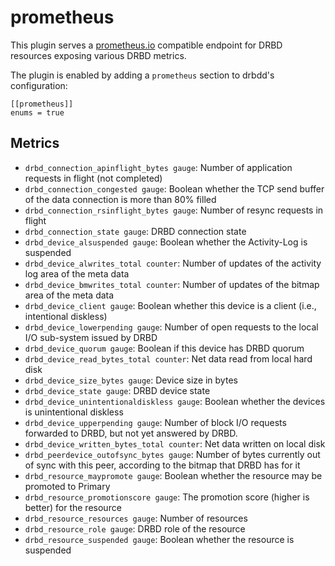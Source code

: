 # prometheus

This plugin serves a [prometheus.io](https://prometheus.io) compatible endpoint
for DRBD resources exposing various DRBD metrics.

The plugin is enabled by adding a `prometheus` section to drbdd's configuration:

```
[[prometheus]]
enums = true
```

## Metrics

- `drbd_connection_apinflight_bytes gauge`: Number of application requests in flight (not completed)
- `drbd_connection_congested gauge`: Boolean whether the TCP send buffer of the data connection is more than 80% filled
- `drbd_connection_rsinflight_bytes gauge`: Number of resync requests in flight
- `drbd_connection_state gauge`: DRBD connection state
- `drbd_device_alsuspended gauge`: Boolean whether the Activity-Log is suspended
- `drbd_device_alwrites_total counter`: Number of updates of the activity log area of the meta data
- `drbd_device_bmwrites_total counter`: Number of updates of the bitmap area of the meta data
- `drbd_device_client gauge`: Boolean whether this device is a client (i.e., intentional diskless)
- `drbd_device_lowerpending gauge`: Number of open requests to the local I/O sub-system issued by DRBD
- `drbd_device_quorum gauge`: Boolean if this device has DRBD quorum
- `drbd_device_read_bytes_total counter`: Net data read from local hard disk
- `drbd_device_size_bytes gauge`: Device size in bytes
- `drbd_device_state gauge`: DRBD device state
- `drbd_device_unintentionaldiskless gauge`: Boolean whether the devices is unintentional diskless
- `drbd_device_upperpending gauge`: Number of block I/O requests forwarded to DRBD, but not yet answered by DRBD.
- `drbd_device_written_bytes_total counter`: Net data written on local disk
- `drbd_peerdevice_outofsync_bytes gauge`: Number of bytes currently out of sync with this peer, according to the bitmap that DRBD has for it
- `drbd_resource_maypromote gauge`: Boolean whether the resource may be promoted to Primary
- `drbd_resource_promotionscore gauge`: The promotion score (higher is better) for the resource
- `drbd_resource_resources gauge`: Number of resources
- `drbd_resource_role gauge`: DRBD role of the resource
- `drbd_resource_suspended gauge`: Boolean whether the resource is suspended
